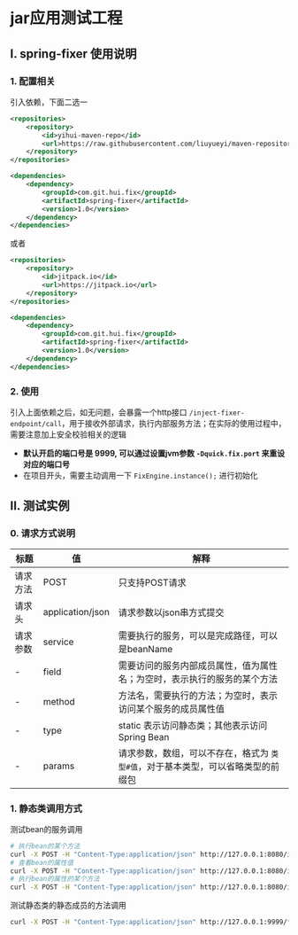 # jar应用测试工程

## I. spring-fixer 使用说明
      
### 1. 配置相关
  
引入依赖，下面二选一

```xml
<repositories>
    <repository>
        <id>yihui-maven-repo</id>
        <url>https://raw.githubusercontent.com/liuyueyi/maven-repository/master/repository</url>
    </repository>
</repositories>

<dependencies>
    <dependency>
        <groupId>com.git.hui.fix</groupId>
        <artifactId>spring-fixer</artifactId>
        <version>1.0</version>
    </dependency>
</dependencies>
```

或者

```xml
<repositories>
    <repository>
        <id>jitpack.io</id>
        <url>https://jitpack.io</url>
    </repository>
</repositories>

<dependencies>
    <dependency>
        <groupId>com.git.hui.fix</groupId>
        <artifactId>spring-fixer</artifactId>
        <version>1.0</version>
    </dependency>
</dependencies>
```

### 2. 使用

引入上面依赖之后，如无问题，会暴露一个http接口 `/inject-fixer-endpoint/call`，用于接收外部请求，执行内部服务方法；在实际的使用过程中，需要注意加上安全校验相关的逻辑

- **默认开启的端口号是 9999, 可以通过设置jvm参数 `-Dquick.fix.port` 来重设对应的端口号**
- 在项目开头，需要主动调用一下  `FixEngine.instance();` 进行初始化

## II. 测试实例

### 0. 请求方式说明

| 标题 | 值 | 解释 | 
| --- | --- | --- |
| 请求方法 | POST | 只支持POST请求 | 
| 请求头 | application/json | 请求参数以json串方式提交 | 
| 请求参数 | service |  需要执行的服务，可以是完成路径，可以是beanName | 
| - | field | 需要访问的服务内部成员属性，值为属性名；为空时，表示执行的服务的某个方法 | 
| - | method | 方法名，需要执行的方法；为空时，表示访问某个服务的成员属性值 |
| - | type | static 表示访问静态类；其他表示访问Spring Bean | 
| - | params | 请求参数，数组，可以不存在，格式为 `类型#值`，对于基本类型，可以省略类型的前缀包 |   


### 1. 静态类调用方式

测试bean的服务调用

```bash
# 执行bean的某个方法
curl -X POST -H "Content-Type:application/json" http://127.0.0.1:8080/inject-fixer-endpoint/call -d '{"service": "demoBean", "method": "randName"}'
# 查看bean的属性值
curl -X POST -H "Content-Type:application/json" http://127.0.0.1:8080/inject-fixer-endpoint/call -d '{"service": "demoBean", "field": "name"}'
# 执行bean的属性的某个方法
curl -X POST -H "Content-Type:application/json" http://127.0.0.1:8080/inject-fixer-endpoint/call -d '{"service": "demoBean", "field": "values", "method":"add", "params": ["autoInsertByQuickFixer!"]}'
```

测试静态类的静态成员的方法调用

```bash
curl -X POST -H "Content-Type:application/json" http://127.0.0.1:9999/fixer/call -d '{"service": "StaticBean", "method": "getCache", "params": ["init"], "type":"static"}'
```